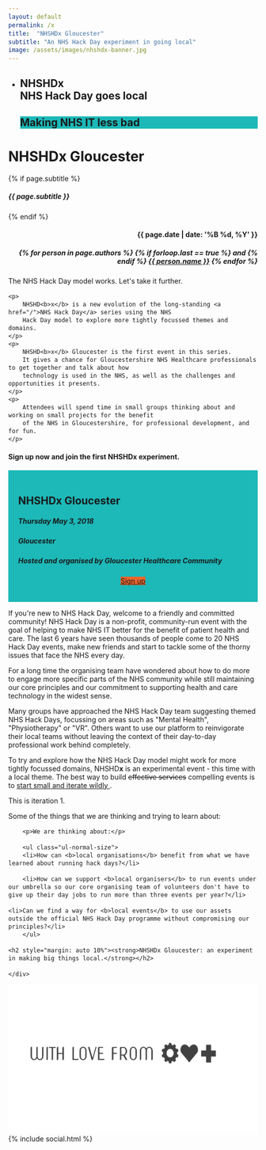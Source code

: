 ```yaml
---
layout: default
permalink: /x
title:  "NHSHDx Gloucester"
subtitle: "An NHS Hack Day experiment in going local"
image: /assets/images/nhshdx-banner.jpg
---
```

<section id="slider_wrapper" class="slider_wrapper full_page_photo">
  <div id="main_flexslider" class="flexslider">
    <ul class="slides">
      <li class="item" style="background-image: url(/assets/images/nhshdx-banner-445k.jpg)">
        <div class="container">
          <div class="carousel-caption">
            <h1>
              <strong>NHSHDx</strong>
              <br />
              NHS Hack Day goes local
              <br />
            </h1>
            <h1 id="lessbad" style="background: #1db8b8">
              Making NHS IT less bad
            </h1>
            <!-- Promoting <strong>good health</strong>, <strong>good practice</strong> and <strong>good science</strong> -->
          </div>
        </div>
      </li> <!-- no more sliders or Helen will get murderous -->
    </ul>
  </div>
</section>

<div class="hgroup centered">
	<div class="container">
		<h1>NHSHD<strong>x</strong> Gloucester</h1>
		{% if page.subtitle %}
			<h5>{{ page.subtitle }}</h5>
		{% endif %}
		<div class="pull-right" align="right">
			<h4>{{ page.date | date: '%B %d, %Y' }}</h4>
			<h5>
			{% for person in page.authors %}
				{% if forloop.last == true %}
					and
				{% endif %}
				<a href="{{ person.url }}" target="_blank">{{ person.name }}</a>
			{% endfor %}	
			</h5>
		</div>
	</div>
</div>

<div class="container">
	<p>The NHS Hack Day model works. Let's take it further.</p>

	<p>
		NHSHD<b>x</b> is a new evolution of the long-standing <a href="/">NHS Hack Day</a> series using the NHS 
		Hack Day model to explore more tightly focussed themes and domains.
	</p>
	<p>
		NHSHD<b>x</b> Gloucester is the first event in this series. 
		It gives a chance for Gloucestershire NHS Healthcare professionals to get together and talk about how 
		technology is used in the NHS, as well as the challenges and opportunities it presents. 
	</p>	
	<p>
		Attendees will spend time in small groups thinking about and working on small projects for the benefit 
		of the NHS in Gloucestershire, for professional development, and for fun.
	</p>

<section class="call_to_action" id="signups">
<div class="container">
  <div class="row">
      <h4>Sign up now and join the first NHSHD<b>x</b> experiment.</h4>
      <div class="col-md-6 col-md-offset-3" style="background: #1db8b8; padding: 20px">
        <h2>NHSHDx Gloucester</h2>
        <h5>
          <i class="fa fa-calendar"></i> Thursday May 3, 2018
        </h5>
        <h5>
          <i class="fa fa-map-marker"></i>Gloucester
        </h5>
        <h5>
          <i class="fa fa-user"></i>Hosted and organised by Gloucester Healthcare Community
        </h5>
        <center>
          <p>
            <a class="btn btn-info btn-lg" style="background: #ec652b; margin-top: 40px" target="_blank" href="https://nhshdxgloucester.eventbrite.co.uk/">
              Sign up
            </a>
          </p>
        </center>
      </div>
  </div> <!-- row -->
</div>   <!-- container -->
</section>

<section class="nhshdx-exp">
	
  <p>
	If you're new to NHS Hack Day, welcome to a friendly and committed community!
	NHS Hack Day is a non-profit, community-run event with the goal of helping to make NHS IT better for 
	the benefit of patient health and care. The last 6 years have seen thousands of people come to 
	20 NHS Hack Day events, make new friends and start to tackle some of the thorny issues that
	face the NHS every day.
</p>

<p>
	For a long time the organising team have wondered about how to do more to engage more specific 
	parts of the NHS community while still maintaining our core principles and our commitment to 
	supporting health and care technology in the widest sense.
</p>

<p>
	Many groups have approached the NHS Hack Day team suggesting themed NHS Hack Days, focussing on areas 
	such as "Mental Health", "Physiotherapy" or "VR". Others want to use our platform to reinvigorate 
	their local teams without leaving the context of their day-to-day professional work behind completely.
</p>
<p>
	To try and explore how the NHS Hack Day model might work for more tightly focussed domains,
	NHSHD<b>x</b> is an experimental event - this time with a local theme. The best way to build
	<span style="text-decoration: line-through;"> effective services</span> compelling events is to 
	<a href="https://web.archive.org/web/20140628221103/https://www.gov.uk/design-principles#fifth">
		start small and iterate wildly
	</a>. 
</p>
<p>
	This is iteration 1.
</p>

<p>Some of the things that we are thinking and trying to learn about:</p>

		<p>We are thinking about:</p>

		<ul class="ul-normal-size">
		<li>How can <b>local organisations</b> benefit from what we have learned about running hack days?</li>

		<li>How can we support <b>local organisers</b> to run events under our umbrella so our core organising team of volunteers don't have to give up their day jobs to run more than three events per year?</li>

    <li>Can we find a way for <b>local events</b> to use our assets outside the official NHS Hack Day programme without compromising our principles?</li>
		</ul>

    <h2 style="margin: auto 10%"><strong>NHSHDx Gloucester: an experiment in making big things local.</strong></h2>
	
	</div>
</section>

<div class="container center">
	<img src="/assets/images/nhshd/with-love.png" height="300px" />
    {% include social.html %}
</div>
